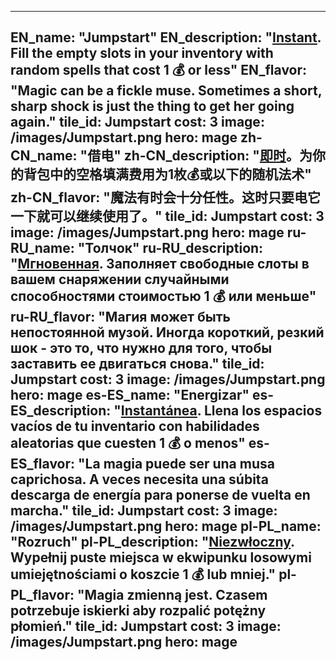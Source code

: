 ---

EN_name: "Jumpstart"
EN_description: "<u><u>Instant</u></u>. Fill the empty slots in your inventory with random spells that cost 1 💰 or less"
EN_flavor: "Magic can be a fickle muse. Sometimes a short, sharp shock is just the thing to get her going again."
tile_id: Jumpstart
cost: 3
image: /images/Jumpstart.png
hero: mage
zh-CN_name: "借电"
zh-CN_description: "<u><u>即时</u></u>。为你的背包中的空格填满费用为1枚💰或以下的随机法术"
zh-CN_flavor: "魔法有时会十分任性。这时只要电它一下就可以继续使用了。"
tile_id: Jumpstart
cost: 3
image: /images/Jumpstart.png
hero: mage
ru-RU_name: "Толчок"
ru-RU_description: "<u><u>Мгновенная</u></u>. Заполняет свободные слоты в вашем снаряжении случайными способностями стоимостью 1 💰 или меньше"
ru-RU_flavor: "Магия может быть непостоянной музой. Иногда короткий, резкий шок - это то, что нужно для того, чтобы заставить ее двигаться снова."
tile_id: Jumpstart
cost: 3
image: /images/Jumpstart.png
hero: mage
es-ES_name: "Energizar"
es-ES_description: "<u><u>Instantánea</u></u>. Llena los espacios vacíos de tu inventario con habilidades aleatorias que cuesten 1 💰 o menos"
es-ES_flavor: "La magia puede ser una musa caprichosa. A veces necesita una súbita descarga de energía para ponerse de vuelta en marcha."
tile_id: Jumpstart
cost: 3
image: /images/Jumpstart.png
hero: mage
pl-PL_name: "Rozruch"
pl-PL_description: "<u><u>Niezwłoczny</u></u>. Wypełnij puste miejsca w ekwipunku losowymi umiejętnościami o koszcie 1 💰 lub mniej."
pl-PL_flavor: "Magia zmienną jest. Czasem potrzebuje iskierki aby rozpalić potężny płomień."
tile_id: Jumpstart
cost: 3
image: /images/Jumpstart.png
hero: mage
---